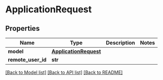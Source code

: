 # ApplicationRequest


## Properties
Name | Type | Description | Notes
------------ | ------------- | ------------- | -------------
**model** | [**ApplicationRequest**](ApplicationRequest.md) |  | 
**remote_user_id** | **str** |  | 

[[Back to Model list]](../README.md#documentation-for-models) [[Back to API list]](../README.md#documentation-for-api-endpoints) [[Back to README]](../README.md)


